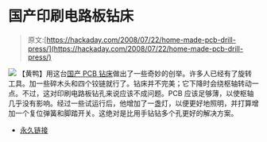 # 国产印刷电路板钻床

> 原文:[https://hackaday.com/2008/07/22/home-made-pcb-drill-press/](https://hackaday.com/2008/07/22/home-made-pcb-drill-press/)

![](../Images/a76f95256e8e0dbe7f2fda846aae2e05.png)
【黄鸭】用这台[国产 PCB 钻床](http://www.instructables.com/id/PCB-Drill-Press-Using-Salvaged-Door-Hinges/)做出了一些奇妙的创举。许多人已经有了旋转工具。加一些碎木头和四个铰链就行了。钻床并不完美；它下降时会绕枢轴转动一点。不过，这对印刷电路板钻孔来说应该不成问题。PCB 应该足够薄，以使枢轴几乎没有影响。经过一些试运行后，他增加了一盏灯，以便更好地照明，并打算增加一个复位弹簧和脚踏开关。这绝对是比用手钻钻多个孔更好的解决方案。

*   [永久链接](http://www.instructables.com/id/PCB-Drill-Press-Using-Salvaged-Door-Hinges/)